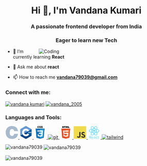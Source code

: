 <h1 align="center">Hi 👋, I'm Vandana Kumari</h1>
<h3 align="center">A passionate frontend developer from India</h3>
<h3 align="center">Eager to learn new Tech</h3>
<img align="right" alt="Coding" width="400" src= "https://github.com/user-attachments/assets/0db89431-3d76-4d28-b475-07ad9bc43079" />

- 🌱 I’m currently learning **React**

- 💬 Ask me about **react**

- 📫 How to reach me **vandana79039@gmail.com**

<h3 align="left">Connect with me:</h3>
<p align="left">
<a href="https://linkedin.com/in/Vandana kumari" target="blank"><img align="center" src="https://raw.githubusercontent.com/rahuldkjain/github-profile-readme-generator/master/src/images/icons/Social/linked-in-alt.svg" alt="vandana kumari" height="30" width="40" /></a>
<a href="https://www.leetcode.com/vandana_2005" target="blank"><img align="center" src="https://raw.githubusercontent.com/rahuldkjain/github-profile-readme-generator/master/src/images/icons/Social/leet-code.svg" alt="vandana_2005" height="30" width="40" /></a>
</p>

<h3 align="left">Languages and Tools:</h3>
<p align="left"> <a href="https://www.cprogramming.com/" target="_blank" rel="noreferrer"> <img src="https://raw.githubusercontent.com/devicons/devicon/master/icons/c/c-original.svg" alt="c" width="40" height="40"/> </a> <a href="https://www.w3schools.com/cpp/" target="_blank" rel="noreferrer"> <img src="https://raw.githubusercontent.com/devicons/devicon/master/icons/cplusplus/cplusplus-original.svg" alt="cplusplus" width="40" height="40"/> </a> <a href="https://www.w3schools.com/css/" target="_blank" rel="noreferrer"> <img src="https://raw.githubusercontent.com/devicons/devicon/master/icons/css3/css3-original-wordmark.svg" alt="css3" width="40" height="40"/> </a> <a href="https://git-scm.com/" target="_blank" rel="noreferrer"> <img src="https://www.vectorlogo.zone/logos/git-scm/git-scm-icon.svg" alt="git" width="40" height="40"/> </a> <a href="https://www.w3.org/html/" target="_blank" rel="noreferrer"> <img src="https://raw.githubusercontent.com/devicons/devicon/master/icons/html5/html5-original-wordmark.svg" alt="html5" width="40" height="40"/> </a> <a href="https://developer.mozilla.org/en-US/docs/Web/JavaScript" target="_blank" rel="noreferrer"> <img src="https://raw.githubusercontent.com/devicons/devicon/master/icons/javascript/javascript-original.svg" alt="javascript" width="40" height="40"/> </a> <a href="https://reactjs.org/" target="_blank" rel="noreferrer"> <img src="https://raw.githubusercontent.com/devicons/devicon/master/icons/react/react-original-wordmark.svg" alt="react" width="40" height="40"/> </a> <a href="https://tailwindcss.com/" target="_blank" rel="noreferrer"> <img src="https://www.vectorlogo.zone/logos/tailwindcss/tailwindcss-icon.svg" alt="tailwind" width="40" height="40"/> </a> </p>

<p><img align="left" src="https://github-readme-stats.vercel.app/api/top-langs?username=vandana79039&show_icons=true&locale=en&layout=compact" alt="vandana79039" /></p>

<p>&nbsp;<img align="center" src="https://github-readme-stats.vercel.app/api?username=vandana79039&show_icons=true&locale=en" alt="vandana79039" /></p>

<p><img align="center" src="https://github-readme-streak-stats.herokuapp.com/?user=vandana79039&" alt="vandana79039" /></p>
